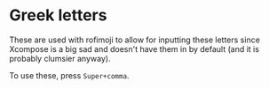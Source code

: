 # Greek letters

These are used with rofimoji to allow for inputting these letters since
Xcompose is a big sad and doesn't have them in by default (and it is probably
clumsier anyway).

To use these, press `Super+comma`.
